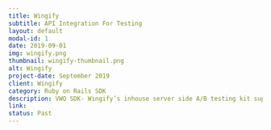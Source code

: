 ```yaml
---
title: Wingify
subtitle: API Integration For Testing
layout: default
modal-id: 1
date: 2019-09-01
img: wingify.png
thumbnail: wingify-thumbnail.png
alt: Wingify
project-date: September 2019
client: Wingify
category: Ruby on Rails SDK
description: VWO SDK- Wingify’s inhouse server side A/B testing kit supporting multiple languages like ROR, Dot Net & Golang is created for enabling developers to integrate VWO APIs with ease. Documentation is used to maintain the SDK that would help developers who wish to integrate or extend the said SDK. The software development kit effortlessly lets the backend engineer generate & fit VWO API calls in different code languages. Provided with a full-fledged documentation of the same, the project assisted the developer in a huge way with step-by-step procedures. <br/><br/> <b>Key Features - </b> <br/> Written in 3 different robust languages. <br/> Enabling API integration. <br/> The procedure provided eases the process. <br/><br/> <b>Tech Stack - </b> <br/> Ruby, Rails, DotNet, Golang.
link: 
status: Past
---
```

